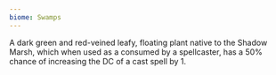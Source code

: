 ```yaml
---
biome: Swamps
---
```

A dark green and red-veined leafy, floating plant native to the Shadow Marsh, which when used as a consumed by a spellcaster, has a 50% chance of increasing the DC of a cast spell by 1. 


